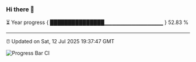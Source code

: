 ### Hi there 👋

⏳ Year progress { ███████████████▁▁▁▁▁▁▁▁▁▁▁▁▁▁▁ } 52.83 %

---

⏰ Updated on Sat, 12 Jul 2025 19:37:47 GMT

![Progress Bar CI](https://github.com/IshwaranRudhara/GIT-ACTION/workflows/Progress%20Bar%20CI/badge.svg)
